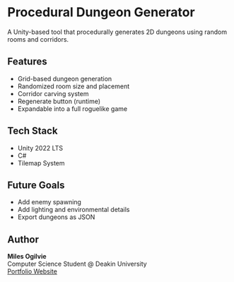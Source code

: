 # Procedural Dungeon Generator 

A Unity-based tool that procedurally generates 2D dungeons using random rooms and corridors.

## Features
- Grid-based dungeon generation
- Randomized room size and placement
- Corridor carving system
- Regenerate button (runtime)
- Expandable into a full roguelike game

## Tech Stack
- Unity 2022 LTS
- C#
- Tilemap System

## Future Goals
- Add enemy spawning
- Add lighting and environmental details
- Export dungeons as JSON

## Author
**Miles Ogilvie**  
Computer Science Student @ Deakin University  
[Portfolio Website](https://milesog1.github.io/portfolio/)

